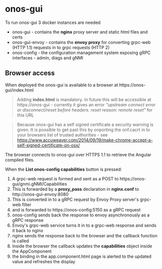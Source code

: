 # onos-gui

To run onos-gui 3 docker instances are needed
* onos-gui - contains the **nginx** proxy server and static html files and certs
* onos-gui-envoy - contains the **envoy proxy** for converting grpc-web (HTTP 1.1)
requests in to grpc requests (HTTP 2)
* onos-config - the configuration management system exposing gRPC interfaces -
admin, diags and gNMI

## Browser access
When deployed the onos-gui is available to a browser at 
https://onos-gui/index.html

> Adding **index.html** is mandatory. In future this will be accessible at
> https://onos-gui - currently it gives an error *"upstream connect error or
> disconnect/reset before headers. reset reason: remote reset"* for this URL

> Because onos-gui has a self signed certificate a security warning is given. It
> is possible to get past this by onporting the onf.cacrt in to your browsers list
> of trusted authorities - see https://www.accuweaver.com/2014/09/19/make-chrome-accept-a-self-signed-certificate-on-osx/

The browser connects to onos-gui over HTTPS 1.1 to retrieve the Angular compiled files.

When the **List onos-config capabilities** button is pressed:
1) A grpc-web request is formed and sent as a POST to https://onos-gui/gnmi.gNMI/Capabilities
1) This is forwarded by a **proxy_pass** declaration in **nginx.conf** to http://onos-gui-envoy:8080
1) This is converted in to a gRPC request by Envoy Proxy server's grpc-web filter
1) and is forwarded to https://onos-config:5150 as a gRPC request
1) onos-config sends back the response to envoy asynchronously as a gRPC response
1) Envoy's grpc-web service turns it in to a grpc-web response and sends it back to nginx
1) nginx sends the response back to the browser and the callback function is called
1) Inside the browser the callback updates the **capabilities** object inside the AppComponent
1) the binding in the app.component.html page is alerted to the updated value and refreshes the display
